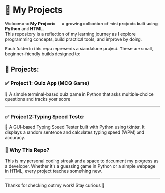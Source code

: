 # 🚀 My Projects

Welcome to **My Projects** — a growing collection of mini projects built using **Python** and **HTML**.  
This repository is a reflection of my learning journey as I explore programming concepts, build practical tools, and improve by doing.

Each folder in this repo represents a standalone project. These are small, beginner-friendly builds designed to:


## 📅 Projects:

### ✅ Project 1: Quiz App (MCQ Game)
🎯 A simple terminal-based quiz game in Python that asks multiple-choice questions and tracks your score

---
### ✅ Project 2:Typing Speed Tester
🧾 A GUI-based Typing Speed Tester built with Python using tkinter. It displays a random sentence and calculates typing speed (WPM) and accuracy.






### 🧠 Why This Repo?
This is my personal coding streak and a space to document my progress as a developer. Whether it's a guessing game in Python or a simple webpage in HTML, every project teaches something new.

---

Thanks for checking out my work! Stay curious 🌱
